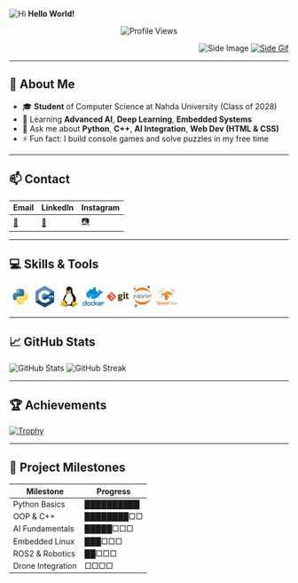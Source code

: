 <!-- README Profile for Youssef Ashraf Abdelhamid -->

<p align="left">
  <img src="https://github.com/sciencepal/sciencepal/blob/master/assets/Hi.gif" width="35px" alt="Hi"> <strong>Hello World!</strong>
</p>

<p align="center">
  <img src="https://komarev.com/ghpvc/?username=yoa4068&label=Profile%20Visits&color=blue&style=flat-square" alt="Profile Views">
</p>

<p align="right">
  <img src="https://github.com/sciencepal/sciencepal/blob/master/assets/life_balance.gif" width="200" alt="Side Image">
  <a href="mailto:yoa4068@gmail.com">
    <img src="https://media3.giphy.com/media/ZEB6yFbLnhyQf7g3hn/giphy.gif" width="150" alt="Side Gif">
  </a>
</p>

---

## 🔭 About Me

- 🎓 **Student** of Computer Science at Nahda University (Class of 2028)  
- 🌱 Learning **Advanced AI**, **Deep Learning**, **Embedded Systems**  
- 💬 Ask me about **Python**, **C++**, **AI Integration**, **Web Dev (HTML & CSS)**  
- ⚡ Fun fact: I build console games and solve puzzles in my free time  

---

## 📫 Contact

| Email                                    | LinkedIn                                  | Instagram                               |
|------------------------------------------|-------------------------------------------|-----------------------------------------|
| <a href="mailto:yoa4068@gmail.com">📧</a> | <a href="https://www.linkedin.com/in/youssef-ashraf-alagmaoy-3a7444302?utm_source=share&utm_campaign=share_via&utm_content=profile&utm_medium=android_app">🔗</a> | <a href="https://instagram.com/yoa4068">📷</a> |

---

## 💻 Skills & Tools

<code><img height="40" src="https://raw.githubusercontent.com/github/explore/master/topics/python/python.png" alt="Python"></code>
<code><img height="40" src="https://raw.githubusercontent.com/github/explore/master/topics/cpp/cpp.png" alt="C++"></code>
<code><img height="40" src="https://raw.githubusercontent.com/github/explore/master/topics/linux/linux.png" alt="Linux"></code>
<code><img height="40" src="https://raw.githubusercontent.com/github/explore/master/topics/docker/docker.png" alt="Docker"></code>
<code><img height="40" src="https://raw.githubusercontent.com/github/explore/master/topics/git/git.png" alt="Git"></code>
<code><img height="40" src="https://raw.githubusercontent.com/github/explore/master/topics/jupyter-notebook/jupyter-notebook.png" alt="Jupyter"></code>
<code><img height="40" src="https://raw.githubusercontent.com/github/explore/master/topics/tensorflow/tensorflow.png" alt="TensorFlow"></code>

---

## 📈 GitHub Stats

<p align="left">
  <img src="https://github-readme-stats.vercel.app/api?username=yoa4068&show_icons=true&theme=radical" alt="GitHub Stats">
  <img src="https://github-readme-streak-stats.herokuapp.com/?user=yoa4068&theme=radical" alt="GitHub Streak">
</p>

---

## 🏆 Achievements

[![Trophy](https://github-profile-trophy.vercel.app/?username=yoa4068&theme=juicyfresh&no-frame=true&margin-w=15&no-bg=true)](https://github.com/yoa4068)

---

## 🚀 Project Milestones

| Milestone             | Progress     |
|-----------------------|--------------|
| Python Basics         | ██████████   |
| OOP & C++             | ████████□□   |
| AI Fundamentals       | █████□□□     |
| Embedded Linux        | ███□□□       |
| ROS2 & Robotics       | ██□□□        |
| Drone Integration     | □□□□         |

